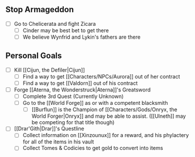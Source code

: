 ## Stop Armageddon
- [ ] Go to Chelicerata and fight Zicara
	- [ ] Cinder may be best bet to get there
	- [ ] We believe Wynfrid and Lykin's fathers are there

## Personal Goals
- [ ] Kill [[Cijun, the Defiler|Cijun]]
	- [ ] Find a way to get [[Characters/NPCs/Aurora]] out of her contract
	- [ ] Find a way to get [[Valdorn]] out of his contract
- [ ] Forge [[Aterna, the Wonderstruck|Aterna]]'s Greatsword
	- [ ] Complete 3rd Quest (Currently Unknown)
	- [ ] Go to the [[World Forge]] as or with a competent blacksmith
		- [ ] [[Burflun]] is the Champion of [[Characters/Gods/Onryx, the World Forger|Onryx]] and may be able to assist. ([[Ulneth]] may be competing for that title though)
- [ ] [[Drar'Gith|Drar]]'s Questline
	- [ ] Collect information on [[Xinzounux]] for a reward, and his phylactery for all of the items in his vault
	- [ ] Collect Tomes & Codicies to get gold to convert into items
